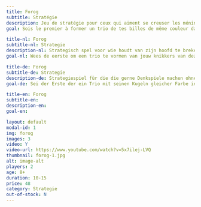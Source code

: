```yaml
---
title: Forog
subtitle: Stratégie
description: Jeu de stratégie pour ceux qui aiment se creuser les méninges sans trop tourner en rond.
goal: Sois le premier à former un trio de tes billes de même couleur dans le pot central.

title-nl: Forog
subtitle-nl: Strategie
description-nl: Strategisch spel voor wie houdt van zijn hoofd te breken zonder rond de pot te draaien.
goal-nl: Wees de eerste om een trio te vormen van jouw knikkers van dezelfde kleur in de centrale pot.

title-de: Forog
subtitle-de: Strategie
description-de: Strategiespiel für die die gerne Denkspiele machen ohne sich im Kreis zu drehen.
goal-de: Sei der Erste der ein Trio mit seinen Kugeln gleicher Farbe in den Topf in der Mitte bringt.

title-en: Forog
subtitle-en: 
description-en: 
goal-en:

layout: default
modal-id: 1
img: forog
images: 3
video: Y
video-url: https://www.youtube.com/watch?v=5x7ilej-LVQ
thumbnail: forog-1.jpg
alt: image-alt
players: 2
age: 8+
duration: 10-15
price: 48
category: Strategie
out-of-stock: N
---
```

